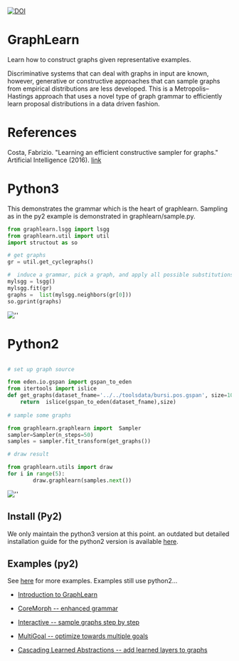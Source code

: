 [![DOI](https://zenodo.org/badge/33873956.svg)](https://zenodo.org/badge/latestdoi/33873956)

# GraphLearn
Learn how to construct graphs given representative examples.

Discriminative systems that can deal with graphs in input are known, however, generative or constructive approaches that can sample graphs from empirical distributions are less developed. This is a Metropolis–Hastings approach that uses a novel type of graph grammar to efficiently learn proposal distributions in a data driven fashion.


# References
Costa, Fabrizio. "Learning an efficient constructive sampler for graphs." Artificial Intelligence (2016). [link](http://www.sciencedirect.com/science/article/pii/S0004370216000138)



# Python3 

This demonstrates the grammar which is the heart of graphlearn. 
Sampling as in the py2 example is demonstrated in graphlearn/sample.py.

```python
from graphlearn.lsgg import lsgg
from graphlearn.util import util
import structout as so

# get graphs
gr = util.get_cyclegraphs()

#  induce a grammar, pick a graph, and apply all possible substitutions
mylsgg = lsgg()
mylsgg.fit(gr)
graphs =  list(mylsgg.neighbors(gr[0]))
so.gprint(graphs)
```

![''](https://raw.githubusercontent.com/fabriziocosta/GraphLearn/master/example.png)





# Python2 

```python

# set up graph source

from eden.io.gspan import gspan_to_eden
from itertools import islice
def get_graphs(dataset_fname='../../toolsdata/bursi.pos.gspan', size=100):
    return  islice(gspan_to_eden(dataset_fname),size)
    
# sample some graphs

from graphlearn.graphlearn import  Sampler
sampler=Sampler(n_steps=50)
samples = sampler.fit_transform(get_graphs())

# draw result

from graphlearn.utils import draw
for i in range(5):
        draw.graphlearn(samples.next())
```
![''](https://raw.githubusercontent.com/fabriziocosta/GraphLearn/master/example_py2.png)


## Install (Py2)

We only maintain the python3 version at this point. an outdated but detailed installation guide for the 
python2 version is available [here](install.md).


## Examples (py2)
See [here](https://github.com/fabriziocosta/GraphLearn_examples) for more examples. Examples still use python2... 

* [Introduction to GraphLearn](https://github.com/fabriziocosta/GraphLearn_examples/blob/master/notebooks/Introduction.ipynb)

* [CoreMorph -- enhanced grammar](https://github.com/fabriziocosta/GraphLearn_examples/blob/master/notebooks/CoreMorph.ipynb)

* [Interactive -- sample graphs step by step](https://github.com/fabriziocosta/GraphLearn_examples/blob/master/notebooks/simple_toys/interactive_creation.ipynb)

* [MultiGoal -- optimize towards multiple goals](https://github.com/fabriziocosta/GraphLearn_examples/blob/master/notebooks/SamplerCombiner.ipynb)

* [Cascading Learned Abstractions -- add learned layers to graphs](https://github.com/smautner/GraphLearn_examples/blob/master/notebooks/cascade.ipynb)













